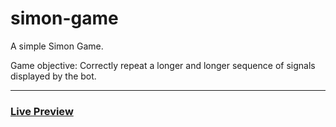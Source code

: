 # simon-game
A simple Simon Game.

Game objective: Correctly repeat a longer and longer sequence of signals displayed by the bot.
___
### [Live Preview](https://genral-walker.github.io/simon_game.github.io/)
